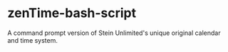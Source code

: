 # zenTime-bash-script
A command prompt version of Stein Unlimited's unique original calendar and time system.
